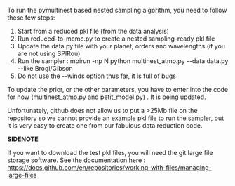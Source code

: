To run the pymultinest based nested sampling algorithm, you need to follow these few steps:

1) Start from a reduced pkl file (from the data analysis)
2) Run reduced-to-mcmc.py to create a nested sampling-ready pkl file
3) Update the data.py file with your planet, orders and wavelengths (if you are not using SPIRou)
4) Run the sampler : mpirun -np N python multinest_atmo.py --data data.py --like Brogi/Gibson
5) Do not use the --winds option thus far, it is full of bugs

To update the prior, or the other parameters, you have to enter into the code for now (multinest_atmo.py and petit_model.py) . It is being updated. 

Unfortunately, github does not allow us to put a >25Mb file on the repository so we cannot provide an example pkl file to run the sampler, but it is very easy to create one from our fabulous data reduction code. 



**SIDENOTE**

If you want to download the test pkl files, you will need the git large file storage software. See the documentation here : 
https://docs.github.com/en/repositories/working-with-files/managing-large-files
